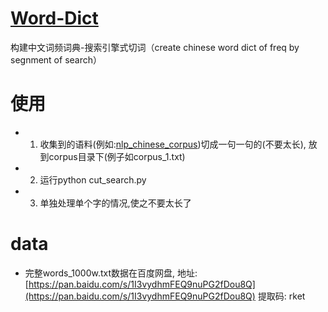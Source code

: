 # [Word-Dict](https://github.com/yongzhuo/Word-Dict)
构建中文词频词典-搜索引擎式切词（create chinese word dict of freq by segnment of search）

# 使用
  * 1. 收集到的语料(例如:[nlp_chinese_corpus](https://github.com/brightmart/nlp_chinese_corpus))切成一句一句的(不要太长), 放到corpus目录下(例子如corpus_1.txt)
  * 2. 运行python cut_search.py
  * 3. 单独处理单个字的情况,使之不要太长了

# data
  * 完整words_1000w.txt数据在百度网盘, 地址: [https://pan.baidu.com/s/1I3vydhmFEQ9nuPG2fDou8Q](https://pan.baidu.com/s/1I3vydhmFEQ9nuPG2fDou8Q) 提取码: rket
  